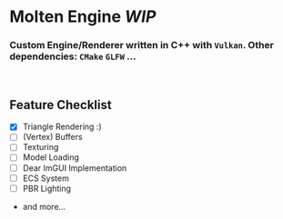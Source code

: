 # Molten Engine ***WIP***

### Custom Engine/Renderer written in C++ with `Vulkan`. Other dependencies: `CMake` `GLFW` ...

<br>

## Feature Checklist
- [x] Triangle Rendering :)
- [ ] (Vertex) Buffers
- [ ] Texturing
- [ ] Model Loading
- [ ] Dear ImGUI Implementation
- [ ] ECS System
- [ ] PBR Lighting 
- and more...